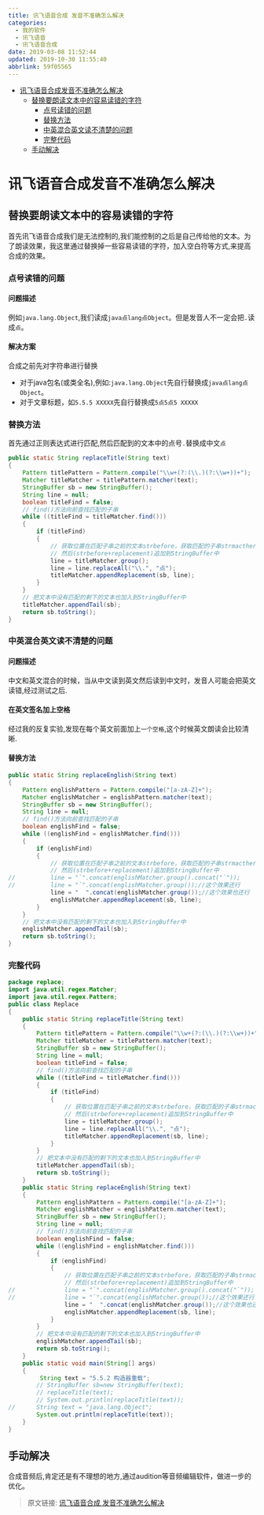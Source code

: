 ```yaml
---
title: 讯飞语音合成 发音不准确怎么解决
categories: 
  - 我的软件
  - 讯飞语音
  - 讯飞语音合成
date: 2019-03-08 11:52:44
updated: 2019-10-30 11:55:40
abbrlink: 59f05565
---
```

- [讯飞语音合成发音不准确怎么解决](/blog/html/59f05565/#讯飞语音合成发音不准确怎么解决)
    - [替换要朗读文本中的容易读错的字符](/blog/html/59f05565/#替换要朗读文本中的容易读错的字符)
        - [点号读错的问题](/blog/html/59f05565/#点号读错的问题)
        - [替换方法](/blog/html/59f05565/#替换方法)
        - [中英混合英文读不清楚的问题](/blog/html/59f05565/#中英混合英文读不清楚的问题)
        - [完整代码](/blog/html/59f05565/#完整代码)
    - [手动解决](/blog/html/59f05565/#手动解决)

<!--more-->
<script src="https://cdn.bootcss.com/jquery/3.4.0/jquery.slim.min.js"></script>
<script>$(document).ready(function () {$(".post-body > ul:nth-child(1)").hide();});</script>

<!--end-->
# 讯飞语音合成发音不准确怎么解决 #
## 替换要朗读文本中的容易读错的字符 ##
首先讯飞语音合成我们是无法控制的,我们能控制的之后是自己传给他的文本。为了朗读效果，我这里通过替换掉一些容易读错的字符，加入空白符等方式,来提高合成的效果。
### 点号读错的问题 ###
#### 问题描述 ####
例如`java.lang.Object`,我们读成`java点lang点Object`。但是发音人不一定会把`.`读成`点`。
#### 解决方案 ####
合成之前先对字符串进行替换
- 对于java包名(或类全名),例如:`java.lang.Object`先自行替换成`java点lang点Object`。
- 对于文章标题，如`5.5.5 XXXXX`先自行替换成`5点5点5 XXXXX`


### 替换方法 ###
首先通过正则表达式进行匹配,然后匹配到的文本中的点号`.`替换成中文`点`
```java
public static String replaceTitle(String text)
{
	Pattern titlePattern = Pattern.compile("\\w+(?:(\\.)(?:\\w+))+");
	Matcher titleMatcher = titlePattern.matcher(text);
	StringBuffer sb = new StringBuffer();
	String line = null;
	boolean titleFind = false;
	// find()方法向前查找匹配的子串
	while ((titleFind = titleMatcher.find()))
	{
		if (titleFind)
		{
			// 获取位置在匹配子串之前的文本strbefore，获取匹配的子串strmacther，然后把匹配的子串strmacther替换为replacement，
			// 然后(strbefore+replacement)追加到StringBuffer中
			line = titleMatcher.group();
			line = line.replaceAll("\\.", "点");
			titleMatcher.appendReplacement(sb, line);
		}
	}
	// 把文本中没有匹配的剩下的文本也加入到StringBuffer中
	titleMatcher.appendTail(sb);
	return sb.toString();
}
```
### 中英混合英文读不清楚的问题 ###
#### 问题描述 ####
中文和英文混合的时候，当从中文读到英文然后读到中文时，发音人可能会把英文读错,经过测试之后.
#### 在英文签名加上空格 ####
经过我的反复实验,发现在每个英文前面加上`一个空格`,这个时候英文朗读会比较清晰.
#### 替换方法 ####
```java
public static String replaceEnglish(String text)
{
	Pattern englishPattern = Pattern.compile("[a-zA-Z]+");
	Matcher englishMatcher = englishPattern.matcher(text);
	StringBuffer sb = new StringBuffer();
	String line = null;
	// find()方法向前查找匹配的子串
	boolean englishFind = false;
	while ((englishFind = englishMatcher.find()))
	{
		if (englishFind)
		{
			// 获取位置在匹配子串之前的文本strbefore，获取匹配的子串strmacther，然后把匹配的子串strmacther替换为replacement，
			// 然后(strbefore+replacement)追加到StringBuffer中
//			line = "`".concat(englishMatcher.group().concat("`"));
//			line = "`".concat(englishMatcher.group());//这个效果还行
			line = "  ".concat(englishMatcher.group());//这个效果也还行
			englishMatcher.appendReplacement(sb, line);
		}
	}
	// 把文本中没有匹配的剩下的文本也加入到StringBuffer中
	englishMatcher.appendTail(sb);
	return sb.toString();
}
```
### 完整代码 ###
```java
package replace;
import java.util.regex.Matcher;
import java.util.regex.Pattern;
public class Replace
{
	public static String replaceTitle(String text)
	{
		Pattern titlePattern = Pattern.compile("\\w+(?:(\\.)(?:\\w+))+");
		Matcher titleMatcher = titlePattern.matcher(text);
		StringBuffer sb = new StringBuffer();
		String line = null;
		boolean titleFind = false;
		// find()方法向前查找匹配的子串
		while ((titleFind = titleMatcher.find()))
		{
			if (titleFind)
			{
				// 获取位置在匹配子串之前的文本strbefore，获取匹配的子串strmacther，然后把匹配的子串strmacther替换为replacement，
				// 然后(strbefore+replacement)追加到StringBuffer中
				line = titleMatcher.group();
				line = line.replaceAll("\\.", "点");
				titleMatcher.appendReplacement(sb, line);
			}
		}
		// 把文本中没有匹配的剩下的文本也加入到StringBuffer中
		titleMatcher.appendTail(sb);
		return sb.toString();
	}
	public static String replaceEnglish(String text)
	{
		Pattern englishPattern = Pattern.compile("[a-zA-Z]+");
		Matcher englishMatcher = englishPattern.matcher(text);
		StringBuffer sb = new StringBuffer();
		String line = null;
		// find()方法向前查找匹配的子串
		boolean englishFind = false;
		while ((englishFind = englishMatcher.find()))
		{
			if (englishFind)
			{
				// 获取位置在匹配子串之前的文本strbefore，获取匹配的子串strmacther，然后把匹配的子串strmacther替换为replacement，
				// 然后(strbefore+replacement)追加到StringBuffer中
//				line = "`".concat(englishMatcher.group().concat("`"));
//				line = "`".concat(englishMatcher.group());//这个效果还行
				line = "  ".concat(englishMatcher.group());//这个效果也还行
				englishMatcher.appendReplacement(sb, line);
			}
		}
		// 把文本中没有匹配的剩下的文本也加入到StringBuffer中
		englishMatcher.appendTail(sb);
		return sb.toString();
	}
	public static void main(String[] args)
	{
		 String text = "5.5.2 构造器重载";
		// StringBuffer sb=new StringBuffer(text);
		// replaceTitle(text);
		// System.out.println(replaceTitle(text));
//		String text = "java.lang.Object";
		System.out.println(replaceTitle(text));
	}
}

```
## 手动解决 ##
合成音频后,肯定还是有不理想的地方,通过audition等音频编辑软件，做进一步的优化。

>原文链接: [讯飞语音合成 发音不准确怎么解决](https://lanlan2017.github.io/blog/59f05565/)